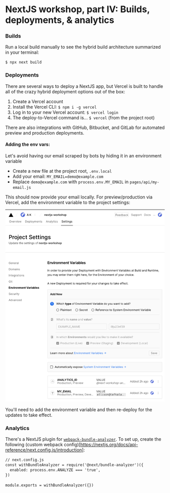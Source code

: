 # NextJS workshop, part IV: Builds, deployments, & analytics

### Builds

Run a local build manually to see the hybrid build architecture summarized in your terminal:

```
$ npx next build
```

### Deployments

There are several ways to deploy a NextJS app, but Vercel is built to handle all of the crazy hybrid deployment options out of the box:

1. Create a Vercel account
1. Install the Vercel CLI: `$ npm i -g vercel`
1. Log in to your new Vercel account: `$ vercel login`
1. The deploy-to-Vercel command is... `$ vercel` (from the project root)

There are also integrations with GitHub, Bitbucket, and GitLab for automated preview and production deployments.

#### Adding the env vars:

Let's avoid having our email scraped by bots by hiding it in an environment variable

- Create a new file at the project root, `.env.local`
- Add your email: `MY_EMAIL=demo@example.com`
- Replace `demo@example.com` with `process.env.MY_EMAIL` in `pages/api/my-email.js`

This should now provide your email locally. For preview/production via Vercel, add the environment variable to the project settings:

![Project settings environment variables](/docs/vercel-project-settings-env-vars.png)

You'll need to add the environment variable and then re-deploy for the updates to take effect.

### Analytics

There's a NextJS plugin for [`webpack-bundle-analyzer`](https://www.npmjs.com/package/webpack-bundle-analyzer). To set up, create the following (custom webpack config)[https://nextjs.org/docs/api-reference/next.config.js/introduction]:

```
// next.config.js
const withBundleAnalyzer = require('@next/bundle-analyzer')({
  enabled: process.env.ANALYZE === 'true',
})

module.exports = withBundleAnalyzer({})
```
